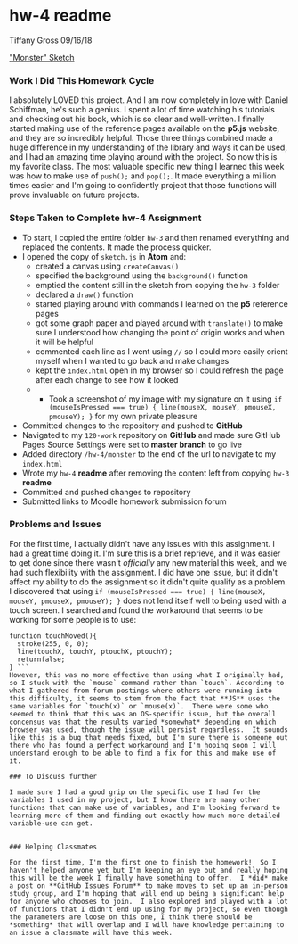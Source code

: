 # hw-4 readme
Tiffany Gross
09/16/18

["Monster" Sketch](https://jolenetiffanyg.github.io/course-work/hw-4/monster/)

### Work I Did This Homework Cycle
  I absolutely LOVED this project.  And I am now completely in love with Daniel Schiffman, he's such a genius.  I spent a lot of time watching his tutorials and checking out his book, which is so clear and well-written.  I finally started making use of the reference pages available on the **p5.js** website, and they are so incredibly helpful.  Those three things combined made a huge difference in my understanding of the library and ways it can be used, and I had an amazing time playing around with the project.  So now this is my favorite class.  The most valuable specific new thing I learned this week was how to make use of `push();` and `pop();`.  It made everything a million times easier and I'm going to confidently project that those functions will prove invaluable on future projects.

### Steps Taken to Complete **hw-4** Assignment

- To start, I copied the entire folder `hw-3` and then renamed everything and replaced the contents.  It made the process quicker.
- I opened the copy of `sketch.js` in **Atom** and:
  - created a canvas using `createCanvas()`
  - specified the background using the `background()` function
  - emptied the content still in the sketch from copying the `hw-3` folder
  - declared a `draw()` function
  - started playing around with commands I learned on the **p5** reference pages
  - got some graph paper and played around with `translate()` to make sure I understood how changing the point of origin works and when it will be helpful
  - commented each line as I went using `//` so I could more easily orient myself when I wanted to go back and make changes
  - kept the `index.html` open in my browser so I could refresh the page after each change to see how it looked
  - - Took a screenshot of my image with my signature on it using `if (mouseIsPressed === true) { line(mouseX, mouseY, pmouseX, pmouseY); }` for my own private pleasure
- Committed changes to the repository and pushed to **GitHub**
- Navigated to my `120-work` repository on **GitHub** and made sure GitHub Pages Source Settings were set to **master branch** to go live
- Added directory `/hw-4/monster` to the end of the url to navigate to my `index.html`
- Wrote my `hw-4` **readme** after removing the content left from copying `hw-3` **readme**
- Committed and pushed changes to repository
- Submitted links to Moodle homework submission forum

### Problems and Issues
  For the first time, I actually didn't have any issues with this assignment.  I had a great time doing it.  I'm sure this is a brief reprieve, and it was easier to get done since there wasn't *officially* any new material this week, and we had such flexibility with the assignment.  I did have one issue, but it didn't affect my ability to do the assignment so it didn't quite qualify as a problem.  I discovered that using `if (mouseIsPressed === true) { line(mouseX, mouseY, pmouseX, pmouseY); }` does not lend itself well to being used with a touch screen.  I searched and found the workaround that seems to be working for some people is to use:
  ```
  function touchMoved(){
    stroke(255, 0, 0);
    line(touchX, touchY, ptouchX, ptouchY);
    returnfalse;
  } ```
  However, this was no more effective than using what I originally had, so I stuck with the `mouse` command rather than `touch`. According to what I gathered from forum postings where others were running into this difficulty, it seems to stem from the fact that **JS** uses the same variables for `touch(x)` or `mouse(x)`.  There were some who seemed to think that this was an OS-specific issue, but the overall concensus was that the results varied *somewhat* depending on which browser was used, though the issue will persist regardless.  It sounds like this is a bug that needs fixed, but I'm sure there is someone out there who has found a perfect workaround and I'm hoping soon I will understand enough to be able to find a fix for this and make use of it.

### To Discuss further

  I made sure I had a good grip on the specific use I had for the variables I used in my project, but I know there are many other functions that can make use of variables, and I'm looking forward to learning more of them and finding out exactly how much more detailed variable-use can get.


### Helping Classmates

For the first time, I'm the first one to finish the homework!  So I haven't helped anyone yet but I'm keeping an eye out and really hoping this will be the week I finally have something to offer.  I *did* make a post on **GitHub Issues Forum** to make moves to set up an in-person study group, and I'm hoping that will end up being a significant help for anyone who chooses to join.  I also explored and played with a lot of functions that I didn't end up using for my project, so even though the parameters are loose on this one, I think there should be *something* that will overlap and I will have knowledge pertaining to an issue a classmate will have this week.
